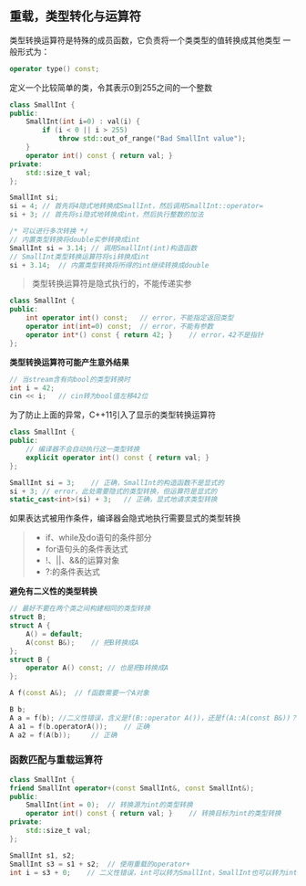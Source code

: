 ## 重载，类型转化与运算符

类型转换运算符是特殊的成员函数，它负责将一个类类型的值转换成其他类型
一般形式为：
```cpp
operator type() const;
```

定义一个比较简单的类，令其表示0到255之间的一个整数
```cpp
class SmallInt {
public:
    SmallInt(int i=0) : val(i) {
        if (i < 0 || i > 255) 
            throw std::out_of_range("Bad SmallInt value");
    }
    operator int() const { return val; }
private:
    std::size_t val;
};

SmallInt si;
si = 4; // 首先将4隐式地转换成SmallInt，然后调用SmallInt::operator=
si + 3; // 首先将si隐式地转换成int，然后执行整数的加法

/* 可以进行多次转换 */
// 内置类型转换将double实参转换成int
SmallInt si = 3.14; // 调用SmallInt(int)构造函数
// SmallInt类型转换运算符将si转换成int
si + 3.14;  // 内置类型转换将所得的int继续转换成double
```

>类型转换运算符是隐式执行的，不能传递实参

```cpp
class SmallInt {
public:
    int operator int() const;   // error，不能指定返回类型
    operator int(int=0) const;  // error，不能有参数
    operator int*() const { return 42; }    // error，42不是指针
};
```

**类型转换运算符可能产生意外结果**

```cpp
// 当stream含有向bool的类型转换时
int i = 42;
cin << i;   // cin转为bool值左移42位
```

为了防止上面的异常，C++11引入了显示的类型转换运算符

```cpp
class SmallInt {
public:
    // 编译器不会自动执行这一类型转换
    explicit operator int() const { return val; }
};

SmallInt si = 3;    // 正确，SmallInt的构造函数不是显式的
si + 3; // error，此处需要隐式的类型转换，但运算符是显式的
static_cast<int>(si) + 3;   // 正确，显式地请求类型转换
```

如果表达式被用作条件，编译器会隐式地执行需要显式的类型转换

>+ if、while及do语句的条件部分
>+ for语句头的条件表达式
>+ !、||、&&的运算对象
>+ ?:的条件表达式

**避免有二义性的类型转换**

```cpp
// 最好不要在两个类之间构建相同的类型转换
struct B;
struct A {
    A() = default;
    A(const B&);    // 把B转换成A
};
struct B {
    operator A() const; // 也是把B转换成A
};

A f(const A&);  // f函数需要一个A对象

B b;
A a = f(b); //二义性错误，含义是f(B::operator A())，还是f(A::A(const B&))？
A a1 = f(b.operatorA());    // 正确
A a2 = f(A(b));     // 正确
```

### 函数匹配与重载运算符

```cpp
class SmallInt {
friend SmallInt operator+(const SmallInt&, const SmallInt&);
public:
    SmallInt(int = 0);  // 转换源为int的类型转换
    operator int() const { return val; }    // 转换目标为int的类型转换
private:
    std::size_t val;
};

SmallInt s1, s2;
SmallInt s3 = s1 + s2;  // 使用重载的operator+
int i = s3 + 0;    // 二义性错误，int可以转为SmallInt，SmallInt也可以转为int
```